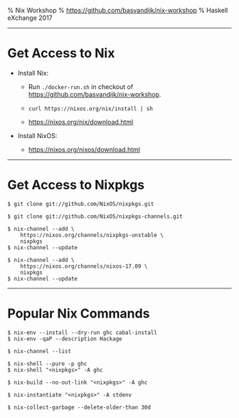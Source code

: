% Nix Workshop
% https://github.com/basvandijk/nix-workshop
% Haskell eXchange 2017

-------------------------------------------------------------------------------

# Get Access to Nix

- Install Nix:

    - Run `./docker-run.sh` in checkout of https://github.com/basvandijk/nix-workshop.

    - `curl https://nixos.org/nix/install | sh`

    - https://nixos.org/nix/download.html

- Install NixOS:

    - https://nixos.org/nixos/download.html

-------------------------------------------------------------------------------

# Get Access to Nixpkgs

    $ git clone git://github.com/NixOS/nixpkgs.git

    $ git clone git://github.com/NixOS/nixpkgs-channels.git

    $ nix-channel --add \
        https://nixos.org/channels/nixpkgs-unstable \
        nixpkgs
    $ nix-channel --update

    $ nix-channel --add \
        https://nixos.org/channels/nixos-17.09 \
        nixpkgs
    $ nix-channel --update

-------------------------------------------------------------------------------

# Popular Nix Commands

    $ nix-env --install --dry-run ghc cabal-install
    $ nix-env -qaP --description Hackage

    $ nix-channel --list

    $ nix-shell --pure -p ghc
    $ nix-shell "<nixpkgs>" -A ghc

    $ nix-build --no-out-link "<nixpkgs>" -A ghc

    $ nix-instantiate "<nixpkgs>" -A stdenv

    $ nix-collect-garbage --delete-older-than 30d
